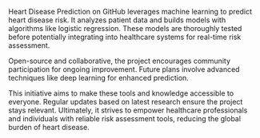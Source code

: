 Heart Disease Prediction on GitHub leverages machine learning to predict heart disease risk. It analyzes patient data and builds models with algorithms like logistic regression. These models are thoroughly tested before potentially integrating into healthcare systems for real-time risk assessment.

Open-source and collaborative, the project encourages community participation for ongoing improvement. Future plans involve advanced techniques like deep learning for enhanced prediction.

This initiative aims to make these tools and knowledge accessible to everyone. Regular updates based on latest research ensure the project stays relevant. Ultimately, it strives to empower healthcare professionals and individuals with reliable risk assessment tools, reducing the global burden of heart disease. 
